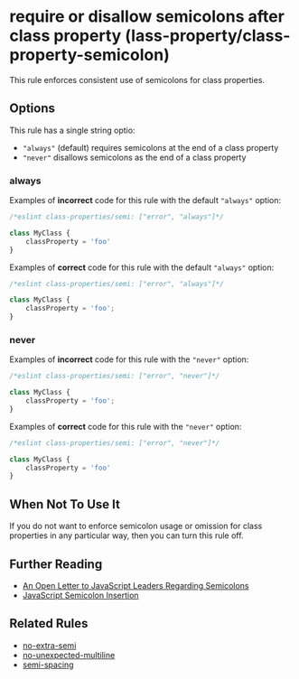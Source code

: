# require or disallow semicolons after class property (lass-property/class-property-semicolon)

This rule enforces consistent use of semicolons for class properties.

## Options

This rule has a single string optio:

* `"always"` (default) requires semicolons at the end of a class property
* `"never"` disallows semicolons as the end of a class property

### always

Examples of **incorrect** code for this rule with the default `"always"` option:

```js
/*eslint class-properties/semi: ["error", "always"]*/

class MyClass {
    classProperty = 'foo'
}
```

Examples of **correct** code for this rule with the default `"always"` option:

```js
/*eslint class-properties/semi: ["error", "always"]*/

class MyClass {
    classProperty = 'foo';
}
```

### never

Examples of **incorrect** code for this rule with the `"never"` option:

```js
/*eslint class-properties/semi: ["error", "never"]*/

class MyClass {
    classProperty = 'foo';
}
```

Examples of **correct** code for this rule with the `"never"` option:

```js
/*eslint class-properties/semi: ["error", "never"]*/

class MyClass {
    classProperty = 'foo'
}
```

## When Not To Use It

If you do not want to enforce semicolon usage or omission for class properties in any particular way, then you can turn this rule off.

## Further Reading

* [An Open Letter to JavaScript Leaders Regarding Semicolons](http://blog.izs.me/post/2353458699/an-open-letter-to-javascript-leaders-regarding)
* [JavaScript Semicolon Insertion](http://inimino.org/~inimino/blog/javascript_semicolons)

## Related Rules

* [no-extra-semi](no-extra-semi.md)
* [no-unexpected-multiline](no-unexpected-multiline.md)
* [semi-spacing](semi-spacing.md)